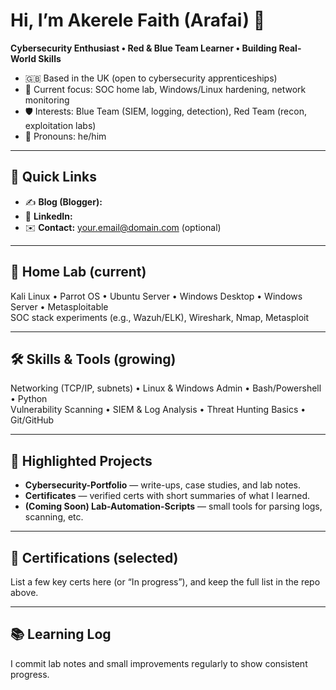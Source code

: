 # Hi, I’m Akerele Faith (Arafai) 👋
**Cybersecurity Enthusiast • Red & Blue Team Learner • Building Real-World Skills**

- 🇬🇧 Based in the UK (open to cybersecurity apprenticeships)
- 🔭 Current focus: SOC home lab, Windows/Linux hardening, network monitoring
- 🛡️ Interests: Blue Team (SIEM, logging, detection), Red Team (recon, exploitation labs)
- 🧭 Pronouns: he/him

---

## 🔗 Quick Links
- ✍️ **Blog (Blogger):** <add-your-blog-url>  
- 💼 **LinkedIn:** <add-your-clean-linkedin-url>  
- ✉️ **Contact:** <your.email@domain.com> (optional)

---

## 🧪 Home Lab (current)
Kali Linux • Parrot OS • Ubuntu Server • Windows Desktop • Windows Server • Metasploitable  
SOC stack experiments (e.g., Wazuh/ELK), Wireshark, Nmap, Metasploit

---

## 🛠️ Skills & Tools (growing)
Networking (TCP/IP, subnets) • Linux & Windows Admin • Bash/Powershell • Python  
Vulnerability Scanning • SIEM & Log Analysis • Threat Hunting Basics • Git/GitHub

---

## 📌 Highlighted Projects
- **Cybersecurity-Portfolio** — write-ups, case studies, and lab notes.  
- **Certificates** — verified certs with short summaries of what I learned.  
- **(Coming Soon) Lab-Automation-Scripts** — small tools for parsing logs, scanning, etc.

---

## 🏅 Certifications (selected)
List a few key certs here (or “In progress”), and keep the full list in the repo above.

---

## 📚 Learning Log
I commit lab notes and small improvements regularly to show consistent progress.

